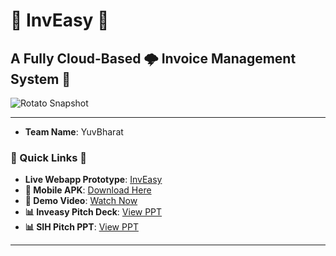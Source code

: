 # 🌟 InvEasy 🌟
## A Fully Cloud-Based 🌩️ Invoice Management System 💼

![Rotato Snapshot](https://github.com/namandureja/inveasy/assets/58641903/bc8d1695-bc5a-4701-9d3f-bc9576b2a46a)

---

- **Team Name**: YuvBharat  

### 🚀 Quick Links 🚀

- **Live Webapp Prototype**: [InvEasy](https://inveasy.netlify.app/)
- **📱 Mobile APK**: [Download Here](https://ndureja.com/app-debug.apk)
- **🎥 Demo Video**: [Watch Now](https://drive.google.com/file/d/1fYpahjoUH3syDDdyHzyoHQvWKdtMMSJK/view?usp=sharing)
- **📊 Inveasy Pitch Deck**: [View PPT](https://drive.google.com/file/d/12M3i4q0Fh6ojLana_XZ0asUj7LATvSMa/view?usp=sharing)
- **📊 SIH Pitch  PPT**: [View PPT](https://canva.com/design/DAFucaiU9Bc/0MaWg_3rp10IDxLttxHeGg/view?utm_content=DAFucaiU9Bc&utm_campaign=designshare&utm_medium=link&utm_source=viewer)

---
